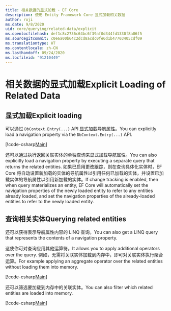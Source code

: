 ```yaml
---
title: 相关数据的显式加载 - EF Core
description: 使用 Entity Framework Core 显式加载相关数据
author: roji
ms.date: 9/8/2020
uid: core/querying/related-data/explicit
ms.openlocfilehash: def1c8c2736c64bc6f39af0d344fd1330f8a06f5
ms.sourcegitcommit: c0e6a00b64c2dcd8acdc0fe6d1b47703405cdf09
ms.translationtype: HT
ms.contentlocale: zh-CN
ms.lasthandoff: 09/24/2020
ms.locfileid: "91210449"
---
```

# <a name="explicit-loading-of-related-data"></a><span data-ttu-id="f7b5d-103">相关数据的显式加载</span><span class="sxs-lookup"><span data-stu-id="f7b5d-103">Explicit Loading of Related Data</span></span>

## <a name="explicit-loading"></a><span data-ttu-id="f7b5d-104">显式加载</span><span class="sxs-lookup"><span data-stu-id="f7b5d-104">Explicit loading</span></span>

<span data-ttu-id="f7b5d-105">可以通过 `DbContext.Entry(...)` API 显式加载导航属性。</span><span class="sxs-lookup"><span data-stu-id="f7b5d-105">You can explicitly load a navigation property via the `DbContext.Entry(...)` API.</span></span>

[!code-csharp[Main](../../../../samples/core/Querying/RelatedData/Sample.cs#Eager)]

<span data-ttu-id="f7b5d-106">还可以通过执行返回关联实体的单独查询来显式加载导航属性。</span><span class="sxs-lookup"><span data-stu-id="f7b5d-106">You can also explicitly load a navigation property by executing a separate query that returns the related entities.</span></span> <span data-ttu-id="f7b5d-107">如果已启用更改跟踪，则在查询具体化实体时，EF Core 将自动设置新加载的实体的导航属性以引用任何已加载的实体，并设置已加载实体的导航属性以引用新加载的实体。</span><span class="sxs-lookup"><span data-stu-id="f7b5d-107">If change tracking is enabled, then when query materializes an entity, EF Core will automatically set the navigation properties of the newly loaded entity to refer to any entities already loaded, and set the navigation properties of the already-loaded entities to refer to the newly loaded entity.</span></span>

## <a name="querying-related-entities"></a><span data-ttu-id="f7b5d-108">查询相关实体</span><span class="sxs-lookup"><span data-stu-id="f7b5d-108">Querying related entities</span></span>

<span data-ttu-id="f7b5d-109">还可以获得表示导航属性内容的 LINQ 查询。</span><span class="sxs-lookup"><span data-stu-id="f7b5d-109">You can also get a LINQ query that represents the contents of a navigation property.</span></span>

<span data-ttu-id="f7b5d-110">这使你可对查询应用其他运算符。</span><span class="sxs-lookup"><span data-stu-id="f7b5d-110">It allows you to apply additional operators over the query.</span></span> <span data-ttu-id="f7b5d-111">例如，无需将关联实体加载到内存中，即可对关联实体执行聚合运算。</span><span class="sxs-lookup"><span data-stu-id="f7b5d-111">For example applying an aggregate operator over the related entities without loading them into memory.</span></span>

[!code-csharp[Main](../../../../samples/core/Querying/RelatedData/Sample.cs#NavQueryAggregate)]

<span data-ttu-id="f7b5d-112">还可以筛选要加载到内存中的关联实体。</span><span class="sxs-lookup"><span data-stu-id="f7b5d-112">You can also filter which related entities are loaded into memory.</span></span>

[!code-csharp[Main](../../../../samples/core/Querying/RelatedData/Sample.cs#NavQueryFiltered)]
